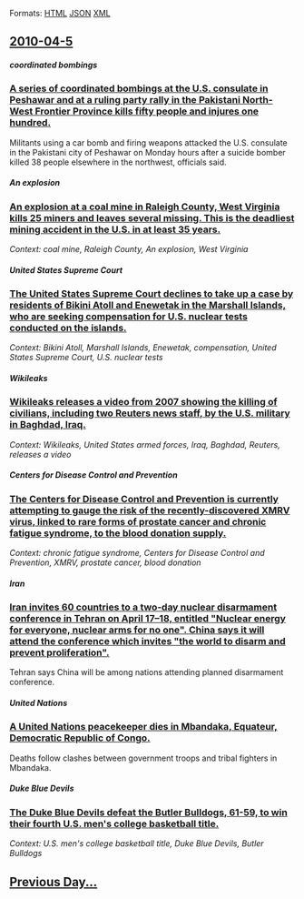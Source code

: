 
Formats: [HTML](2010/04/5/index.html)  [JSON](2010/04/5/index.json)  [XML](2010/04/5/index.xml)  

## [2010-04-5](/news/2010/04/5/index.md)

##### coordinated bombings
### [A series of coordinated bombings at the U.S. consulate in Peshawar and at a ruling party rally in the Pakistani North-West Frontier Province kills fifty people and injures one hundred. ](/news/2010/04/5/a-series-of-coordinated-bombings-at-the-u-s-consulate-in-peshawar-and-at-a-ruling-party-rally-in-the-pakistani-north-west-frontier-province.md)
Militants using a car bomb and firing weapons attacked the U.S. consulate in the Pakistani city of Peshawar on Monday hours after a suicide bomber killed 38 people elsewhere in the northwest, officials said.

##### An explosion
### [An explosion at a coal mine in Raleigh County, West Virginia kills 25 miners and leaves several missing. This is the deadliest mining accident in the U.S. in at least 35 years. ](/news/2010/04/5/an-explosion-at-a-coal-mine-in-raleigh-county-west-virginia-kills-25-miners-and-leaves-several-missing-this-is-the-deadliest-mining-accide.md)
_Context: coal mine, Raleigh County, An explosion, West Virginia_

##### United States Supreme Court
### [The United States Supreme Court declines to take up a case by residents of Bikini Atoll and Enewetak in the Marshall Islands, who are seeking compensation for U.S. nuclear tests conducted on the islands. ](/news/2010/04/5/the-united-states-supreme-court-declines-to-take-up-a-case-by-residents-of-bikini-atoll-and-enewetak-in-the-marshall-islands-who-are-seekin.md)
_Context: Bikini Atoll, Marshall Islands, Enewetak, compensation, United States Supreme Court, U.S. nuclear tests_

##### Wikileaks
### [Wikileaks releases a video from 2007 showing the killing of civilians, including two Reuters news staff, by the U.S. military in Baghdad, Iraq. ](/news/2010/04/5/wikileaks-releases-a-video-from-2007-showing-the-killing-of-civilians-including-two-reuters-news-staff-by-the-u-s-military-in-baghdad-ir.md)
_Context: Wikileaks, United States armed forces, Iraq, Baghdad, Reuters, releases a video_

##### Centers for Disease Control and Prevention
### [The Centers for Disease Control and Prevention is currently attempting to gauge the risk of the recently-discovered XMRV virus, linked to rare forms of prostate cancer and chronic fatigue syndrome, to the blood donation supply. ](/news/2010/04/5/the-centers-for-disease-control-and-prevention-is-currently-attempting-to-gauge-the-risk-of-the-recently-discovered-xmrv-virus-linked-to-ra.md)
_Context: chronic fatigue syndrome, Centers for Disease Control and Prevention, XMRV, prostate cancer, blood donation_

##### Iran
### [Iran invites 60 countries to a two-day nuclear disarmament conference in Tehran on April 17&ndash;18, entitled "Nuclear energy for everyone, nuclear arms for no one". China says it will attend the conference which invites "the world to disarm and prevent proliferation". ](/news/2010/04/5/iran-invites-60-countries-to-a-two-day-nuclear-disarmament-conference-in-tehran-on-april-17-ndash-18-entitled-nuclear-energy-for-everyone.md)
Tehran says China will be among nations attending planned disarmament conference.

##### United Nations
### [A United Nations peacekeeper dies in Mbandaka, Equateur, Democratic Republic of Congo. ](/news/2010/04/5/a-united-nations-peacekeeper-dies-in-mbandaka-aquateur-democratic-republic-of-congo.md)
Deaths follow clashes between government troops and tribal fighters in Mbandaka.

##### Duke Blue Devils
### [The Duke Blue Devils defeat the Butler Bulldogs, 61-59, to win their fourth U.S. men's college basketball title. ](/news/2010/04/5/the-duke-blue-devils-defeat-the-butler-bulldogs-61-59-to-win-their-fourth-u-s-men-s-college-basketball-title.md)
_Context: U.S. men's college basketball title, Duke Blue Devils, Butler Bulldogs_

## [Previous Day...](/news/2010/04/4/index.md)

